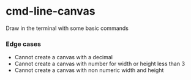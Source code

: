 # cmd-line-canvas
Draw in the terminal with some basic commands


### Edge cases 
* Cannot create a canvas with a decimal
* Cannot create a canvas with number for width or height less than 3
* Cannot create a canvas with non numeric width and height
